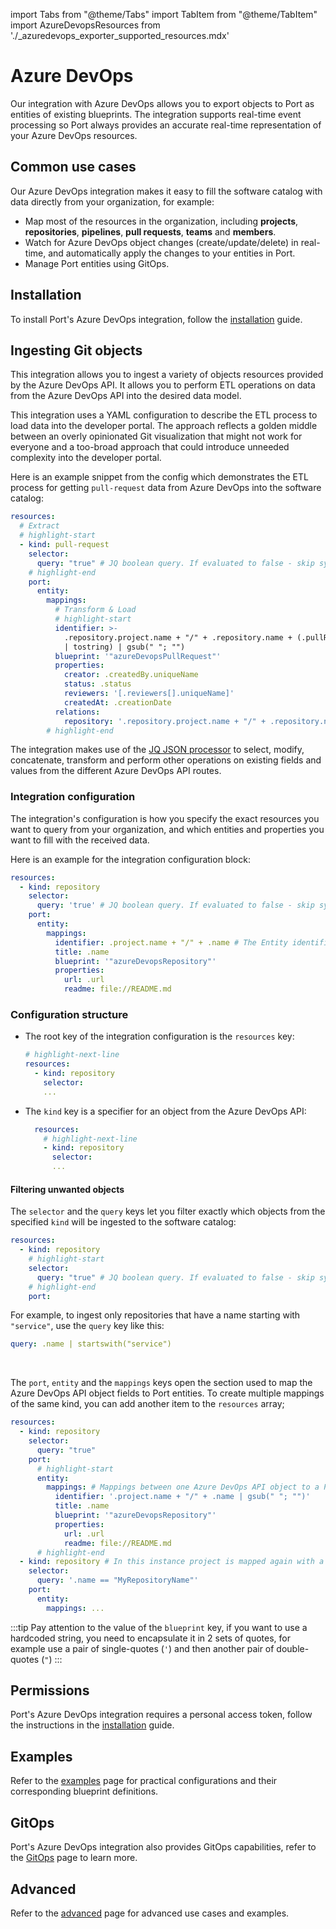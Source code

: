 import Tabs from "@theme/Tabs"
import TabItem from "@theme/TabItem"
import AzureDevopsResources from './\_azuredevops_exporter_supported_resources.mdx'

# Azure DevOps

Our integration with Azure DevOps allows you to export objects to Port as entities of existing blueprints. The integration supports real-time event processing so Port always provides an accurate real-time representation of your Azure DevOps resources.

## Common use cases

Our Azure DevOps integration makes it easy to fill the software catalog with data directly from your organization, for example:

- Map most of the resources in the organization, including **projects**, **repositories**, **pipelines**, **pull requests**, **teams** and **members**.
- Watch for Azure DevOps object changes (create/update/delete) in real-time, and automatically apply the changes to your entities in Port.
- Manage Port entities using GitOps.

## Installation

To install Port's Azure DevOps integration, follow the [installation](./installation.md) guide.

## Ingesting Git objects

This integration allows you to ingest a variety of objects resources provided by the Azure DevOps API. It allows you to perform ETL operations on data from the Azure DevOps API into the desired data model.

This integration uses a YAML configuration to describe the ETL process to load data into the developer portal. The approach reflects a golden middle between an overly opinionated Git visualization that might not work for everyone and a too-broad approach that could introduce unneeded complexity into the developer portal.

Here is an example snippet from the config which demonstrates the ETL process for getting `pull-request` data from Azure DevOps into the software catalog:

```yaml showLineNumbers
resources:
  # Extract
  # highlight-start
  - kind: pull-request
    selector:
      query: "true" # JQ boolean query. If evaluated to false - skip syncing the object.
    # highlight-end
    port:
      entity:
        mappings:
          # Transform & Load
          # highlight-start
          identifier: >-
            .repository.project.name + "/" + .repository.name + (.pullRequestId
            | tostring) | gsub(" "; "")
          blueprint: '"azureDevopsPullRequest"'
          properties:
            creator: .createdBy.uniqueName
            status: .status
            reviewers: '[.reviewers[].uniqueName]'
            createdAt: .creationDate
          relations:
            repository: '.repository.project.name + "/" + .repository.name | gsub(" "; "")'
        # highlight-end
```

The integration makes use of the [JQ JSON processor](https://stedolan.github.io/jq/manual/) to select, modify, concatenate, transform and perform other operations on existing fields and values from the different Azure DevOps API routes.

### Integration configuration

The integration's configuration is how you specify the exact resources you want to query from your organization, and which entities and properties you want to fill with the received data.

Here is an example for the integration configuration block:

```yaml showLineNumbers
resources:
  - kind: repository
    selector:
      query: 'true' # JQ boolean query. If evaluated to false - skip syncing the object.
    port:
      entity:
        mappings:
          identifier: .project.name + "/" + .name # The Entity identifier will be the repository name.
          title: .name
          blueprint: '"azureDevopsRepository"'
          properties:
            url: .url
            readme: file://README.md
```

### Configuration structure

- The root key of the integration configuration is the `resources` key:

  ```yaml showLineNumbers
  # highlight-next-line
  resources:
    - kind: repository
      selector:
      ...
  ```

- The `kind` key is a specifier for an object from the Azure DevOps API:

  ```yaml showLineNumbers
    resources:
      # highlight-next-line
      - kind: repository
        selector:
        ...
  ```

  <AzureDevopsResources/>

#### Filtering unwanted objects

The `selector` and the `query` keys let you filter exactly which objects from the specified `kind` will be ingested to the software catalog:

  ```yaml showLineNumbers
  resources:
    - kind: repository
      # highlight-start
      selector:
        query: "true" # JQ boolean query. If evaluated to false - skip syncing the object.
      # highlight-end
      port:
  ```

For example, to ingest only repositories that have a name starting with `"service"`, use the `query` key like this:

```yaml showLineNumbers
query: .name | startswith("service")
```

<br/>

The `port`, `entity` and the `mappings` keys open the section used to map the Azure DevOps API object fields to Port entities. To create multiple mappings of the same kind, you can add another item to the `resources` array;

  ```yaml showLineNumbers
  resources:
    - kind: repository
      selector:
        query: "true"
      port:
        # highlight-start
        entity:
          mappings: # Mappings between one Azure DevOps API object to a Port entity. Each value is a JQ query.
            identifier: '.project.name + "/" + .name | gsub(" "; "")'
            title: .name
            blueprint: '"azureDevopsRepository"'
            properties:
              url: .url
              readme: file://README.md
        # highlight-end
    - kind: repository # In this instance project is mapped again with a different filter
      selector:
        query: '.name == "MyRepositoryName"'
      port:
        entity:
          mappings: ...
  ```

  :::tip
  Pay attention to the value of the `blueprint` key, if you want to use a hardcoded string, you need to encapsulate it in 2 sets of quotes, for example use a pair of single-quotes (`'`) and then another pair of double-quotes (`"`)
  :::

## Permissions

Port's Azure DevOps integration requires a personal access token, follow the instructions in the [installation](./installation.md#create-a-personal-access-token) guide.

## Examples

Refer to the [examples](./examples.md) page for practical configurations and their corresponding blueprint definitions.

## GitOps

Port's Azure DevOps integration also provides GitOps capabilities, refer to the [GitOps](./gitops/gitops.md) page to learn more.

## Advanced

Refer to the [advanced](./advanced.md) page for advanced use cases and examples.
